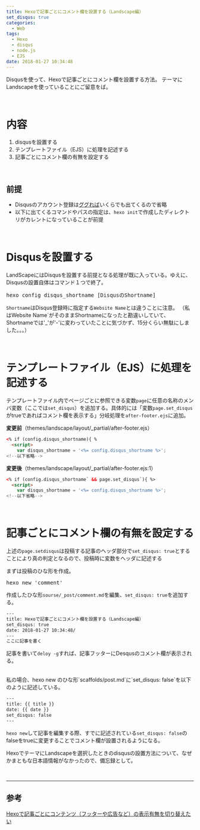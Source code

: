```yaml
---
title: Hexoで記事ごとにコメント欄を設置する（Landscape編）
set_disqus: true
categories:
  - Web
tags:
  - Hexo
  - disqus
  - node.js
  - EJS
date: 2018-01-27 10:34:48
---
```

Disqusを使って、Hexoで記事ごとにコメント欄を設置する方法。
テーマにLandscapeを使っていることにご留意をば。
  
<br>

# 内容
1. disqusを設置する
1. テンプレートファイル（EJS）に処理を記述する
1. 記事ごとにコメント欄の有無を設定する  

<br>

## 前提
- Disqusのアカウント登録は[ググれば](https://www.google.co.jp/search?num=50&lr=lang_ja&hl=ja&tbs=lr%3Alang_1ja&ei=uOBrWvv0M8PI0ATgzY6ACw&q=disqus+%E7%99%BB%E9%8C%B2&oq=disqus+%E7%99%BB%E9%8C%B2&gs_l=psy-ab.3..0i30k1l2.11264.16534.0.16818.26.20.0.0.0.0.189.1716.4j11.16.0..2..0...1c.1j4.64.psy-ab..11.15.1723.6..0j0i8i30k1j35i39k1j0i67k1j0i4k1j0i131k1j0i4i10k1j0i203k1j0i4i30k1j0i8i4i30k1.86.n4Fi_ch-ZTM)いくらでも出てくるので省略
- 以下に出てくるコマンドやパスの指定は、`hexo init`で作成したディレクトリがカレントになっていることが前提
  
<br>

# Disqusを設置する
LandScapeにはDisqusを設置する前提となる処理が既に入っている。ゆえに、Disqusの設置自体はコマンド１つで終了。

<pre class=“prettyprint linenums:0”>
hexo config disqus_shortname [DisqusのShortname]
</pre>

`Shortname`はDisqus登録時に指定する`Website Name`とは違うことに注意。
（私はWebsite Name`がそのままShortnameになったと勘違いしていて、Shortnameでは'_'が'-'に変わっていたことに気づかず、15分くらい無駄にしました。。。）
  
<br>

# テンプレートファイル（EJS）に処理を記述する
テンプレートファイル内でページごとに参照できる変数`page`に任意の名称のメンバ変数（ここでは`set_disqus`）を追加する。具体的には「変数`page.set_disqus`がtrueであればコメント欄を表示する」分岐処理を`after-footer.ejs`に追加。
 
**変更前**（themes/landscape/layout/_partial/after-footer.ejs）

```html
<% if (config.disqus_shortname){ %  
  <script>
    var disqus_shortname = '<%= config.disqus_shortname %>';
<!--以下省略-->
```

**変更後**（themes/landscape/layout/_partial/after-footer.ejs:1）

```html
<% if (config.disqus_shortname` && page.set_disqus`){ %>
  <script>
    var disqus_shortname = '<%= config.disqus_shortname %>';
<!--以下省略-->
```

<br>

# 記事ごとにコメント欄の有無を設定する
上述の`page.setdisqus`は投稿する記事のヘッダ部分で`set_disqus: true`とすることにより真の判定となるので、投稿時に変数をヘッダに記述する

まずは投稿のひな形を作成。
<pre class=“prettyprint linenums:0”>
hexo new 'comment'
</pre>

作成したひな形`sourse/_post/comment.md`を編集、`set_disqus: true`を追加する。
```html
---
title: Hexoで記事ごとにコメント欄を設置する（Landscape編）
set_disqus: true
date: 2018-01-27 10:34:48/
---
ここに記事を書く
```

記事を書いて`deloy -g`すれば、記事フッターにDesqusのコメント欄が表示される。

<br>
私の場合、hexo new のひな形`scaffolds/post.md`に`set_disqus: false`を以下のように記述している。

```html
---
title: {{ title }}
date: {{ date }}
set_disqus: false
---
```

`hexo new`して記事を編集する際、すでに記述されている`set_disqus: false`のfalseをtrueに変更することでコメント欄が設置されるようになる。

HexoでテーマにLandscapeを選択したときのdisqusの設置方法について、なぜかまともな日本語情報がなかったので、備忘録として。

<br>
<hr />

## 参考
[Hexoで記事ごとにコンテンツ（フッターや広告など）の表示有無を切り替えたい](https://yoshinorin.net/2017/10/12/hexo-changeable-content/)